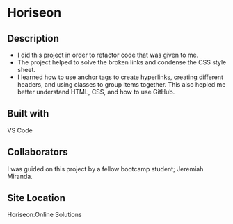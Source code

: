 # Horiseon


## Description

- I  did this project in order to refactor code that was given to me. 
- The project helped to solve the broken links and condense the CSS style sheet.
- I learned how to use anchor tags to create hyperlinks, creating different headers, and using classes to group items together. This also hepled me better understand HTML, CSS, and how to use GitHub.

## Built with

VS Code

## Collaborators
I was guided on this project by a fellow bootcamp student; Jeremiah Miranda.

## Site Location

<a hreaf="https://github.com/RissaStack/Horiseon">Horiseon:Online Solutions</a>




